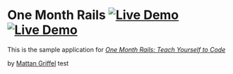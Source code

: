 # One Month Rails [![Live Demo](https://usekite.com/live-demo-button.png)](https://localhost/deploy) [![Live Demo](https://usekite.com/live-demo-button.png)](https://usekite.com/deploy)

This is the sample application for
[*One Month Rails: Teach Yourself to Code*](http://onemonthrails.com)

by [Mattan Griffel](http://mattangriffel.com)
test

